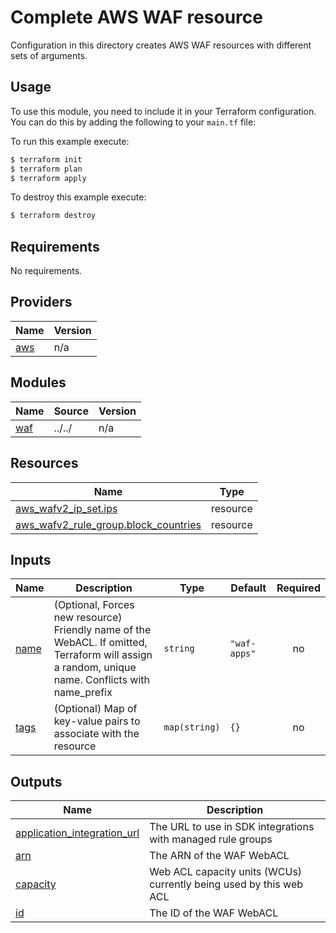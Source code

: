 # Complete AWS WAF resource

Configuration in this directory creates AWS WAF resources with different sets of arguments.

## Usage

To use this module, you need to include it in your Terraform configuration. You can do this by adding the following to your `main.tf` file:

To run this example execute:

```bash
$ terraform init
$ terraform plan
$ terraform apply
```

To destroy this example execute:

```bash
$ terraform destroy
```

<!-- BEGIN_TF_DOCS -->
## Requirements

No requirements.

## Providers

| Name | Version |
|------|---------|
| <a name="provider_aws"></a> [aws](#provider\_aws) | n/a |

## Modules

| Name | Source | Version |
|------|--------|---------|
| <a name="module_waf"></a> [waf](#module\_waf) | ../../ | n/a |

## Resources

| Name | Type |
|------|------|
| [aws_wafv2_ip_set.ips](https://registry.terraform.io/providers/hashicorp/aws/latest/docs/resources/wafv2_ip_set) | resource |
| [aws_wafv2_rule_group.block_countries](https://registry.terraform.io/providers/hashicorp/aws/latest/docs/resources/wafv2_rule_group) | resource |

## Inputs

| Name | Description | Type | Default | Required |
|------|-------------|------|---------|:--------:|
| <a name="input_name"></a> [name](#input\_name) | (Optional, Forces new resource) Friendly name of the WebACL. If omitted, Terraform will assign a random, unique name. Conflicts with name\_prefix | `string` | `"waf-apps"` | no |
| <a name="input_tags"></a> [tags](#input\_tags) | (Optional) Map of key-value pairs to associate with the resource | `map(string)` | `{}` | no |

## Outputs

| Name | Description |
|------|-------------|
| <a name="output_application_integration_url"></a> [application\_integration\_url](#output\_application\_integration\_url) | The URL to use in SDK integrations with managed rule groups |
| <a name="output_arn"></a> [arn](#output\_arn) | The ARN of the WAF WebACL |
| <a name="output_capacity"></a> [capacity](#output\_capacity) | Web ACL capacity units (WCUs) currently being used by this web ACL |
| <a name="output_id"></a> [id](#output\_id) | The ID of the WAF WebACL |
<!-- END_TF_DOCS -->
